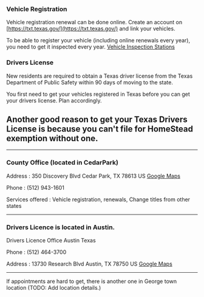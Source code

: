 
### Vehicle Registration
Vehicle registration renewal can be done online. Create an account on [https://txt.texas.gov/](https://txt.texas.gov/) and link your vehicles.

To be able to register your vehicle (including online renewals every year), you need to get it inspected every year. [Vehicle Inspection Stations](./vehicleinspections.md)

### Drivers License
New residents are required to obtain a Texas driver license from the Texas Department of Public Safety within 90 days of moving to the state.

You first need to get your vehicles registered in Texas before you can get your drivers license. Plan accordingly.

## Another good reason to get your Texas Drivers License is because you can't file for HomeStead exemption without one.

___
### County Office (located in CedarPark)

Address : 350 Discovery Blvd Cedar Park, TX 78613 US [Google Maps](https://goo.gl/maps/NiYKoFQkw6F7kg1E9)

Phone : (512) 943-1601

Services offered : Vehicle registration, renewals, Change titles from other states

___

### Drivers Licence is located in Austin.

Drivers Licence Office Austin Texas

Phone : (512) 464-3700

Address : 13730 Research Blvd Austin, TX 78750 US [Google Maps](https://goo.gl/maps/F9rDwg6tFotx6uyY7)

___

If appointments are hard to get, there is another one in George town location (TODO: Add location details.)

